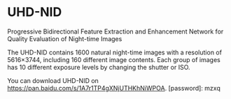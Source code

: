 # UHD-NID
Progressive Bidirectional Feature Extraction and  Enhancement Network for Quality Evaluation of  Night-time Images 

The UHD-NID contains 1600 natural night-time images with a resolution of 5616×3744, including 160 different image contents. Each group of images has 10 different exposure levels by changing the shutter or ISO.  

You can download UHD-NID on https://pan.baidu.com/s/1A7r1TP4gXNjUTHKhNiWPOA. [password]: mzxq

